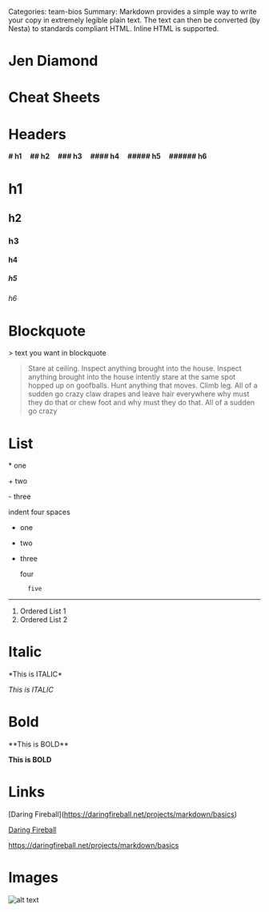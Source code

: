 Categories: team-bios
Summary: Markdown provides a simple way to write your copy in extremely legible plain text. The text can then be converted (by Nesta) to standards compliant HTML. Inline HTML is supported.

# Jen Diamond

# Cheat Sheets

# Headers

**\# h1 &nbsp; &nbsp;  \#\# h2   &nbsp; &nbsp;  \#\#\# h3  &nbsp; &nbsp; \#\#\#\# h4  &nbsp; &nbsp;  \#\#\#\#\# h5  &nbsp; &nbsp;  \#\#\#\#\#\# h6**

# h1

## h2

### h3

#### h4

##### h5

###### h6


# Blockquote
\> text you want in blockquote
> Stare at ceiling. Inspect anything brought into the house. Inspect anything brought into the house intently stare at the same spot hopped up on goofballs. Hunt anything that moves. Climb leg. All of a sudden go crazy claw drapes and leave hair everywhere why must they do that or chew foot and why must they do that. All of a sudden go crazy

# List

\* one

\+ two

\- three

indent four spaces

* one
+ two
- three

    four

        five

----------------

1. Ordered List 1
2. Ordered List 2

# Italic
\*This is ITALIC\*

*This is ITALIC*

# Bold
\*\*This is BOLD\*\*

**This is BOLD**

# Links

\[Daring Fireball](https://daringfireball.net/projects/markdown/basics)

[Daring Fireball](https://daringfireball.net/projects/markdown/basics)

https://daringfireball.net/projects/markdown/basics

# Images

![alt text](/path/to/img.jpg "Th")
